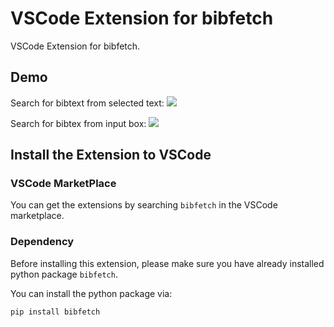 # VSCode Extension for bibfetch

VSCode Extension for bibfetch.

## Demo

Search for bibtext from selected text:
![](https://github.com/yzh119/web-data/blob/main/bibfetch/search-for-selected-text.gif)

Search for bibtex from input box:
![](https://github.com/yzh119/web-data/blob/main/bibfetch/search-from-input-box.gif)

## Install the Extension to VSCode

### VSCode MarketPlace

You can get the extensions by searching `bibfetch` in the VSCode marketplace.

### Dependency

Before installing this extension, please make sure you have already installed python package `bibfetch`.

You can install the python package via:

```bash
pip install bibfetch
```
